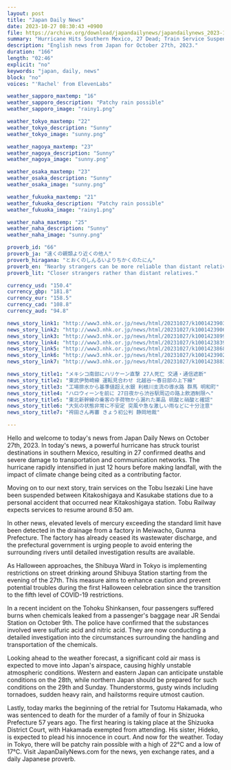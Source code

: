 ```yaml
---
layout: post
title: "Japan Daily News"
date: 2023-10-27 08:30:43 +0900
file: https://archive.org/download/japandailynews/japandailynews_2023-10-27.mp3
summary: "Hurricane Hits Southern Mexico, 27 Dead; Train Service Suspended on Tobu Isezaki Line, & more…"
description: "English news from Japan for October 27th, 2023."
duration: "166"
length: "02:46"
explicit: "no"
keywords: "japan, daily, news"
block: "no"
voices: "'Rachel' from ElevenLabs"

weather_sapporo_maxtemp: "16"
weather_sapporo_description: "Patchy rain possible"
weather_sapporo_image: "rainy1.png"

weather_tokyo_maxtemp: "22"
weather_tokyo_description: "Sunny"
weather_tokyo_image: "sunny.png"

weather_nagoya_maxtemp: "23"
weather_nagoya_description: "Sunny"
weather_nagoya_image: "sunny.png"

weather_osaka_maxtemp: "23"
weather_osaka_description: "Sunny"
weather_osaka_image: "sunny.png"

weather_fukuoka_maxtemp: "21"
weather_fukuoka_description: "Patchy rain possible"
weather_fukuoka_image: "rainy1.png"

weather_naha_maxtemp: "25"
weather_naha_description: "Sunny"
weather_naha_image: "sunny.png"

proverb_id: "66"
proverb_ja: "遠くの親類より近くの他人"
proverb_hiragana: "とおくのしんるいよりちかくのたにん"
proverb_en: "Nearby strangers can be more reliable than distant relatives."
proverb_lit: "Closer strangers rather than distant relatives."

currency_usd: "150.4"
currency_gbp: "181.8"
currency_eur: "158.5"
currency_cad: "108.8"
currency_aud: "94.8"

news_story_link1: "http://www3.nhk.or.jp/news/html/20231027/k10014239031000.html"
news_story_link2: "http://www3.nhk.or.jp/news/html/20231027/k10014239061000.html"
news_story_link3: "http://www3.nhk.or.jp/news/html/20231027/k10014238991000.html"
news_story_link4: "http://www3.nhk.or.jp/news/html/20231027/k10014238391000.html"
news_story_link5: "http://www3.nhk.or.jp/news/html/20231027/k10014238681000.html"
news_story_link6: "http://www3.nhk.or.jp/news/html/20231027/k10014239021000.html"
news_story_link7: "http://www3.nhk.or.jp/news/html/20231027/k10014238831000.html"

news_story_title1: "メキシコ南部にハリケーン直撃 27人死亡 交通・通信遮断"
news_story_title2: "東武伊勢崎線 運転見合わせ 北越谷～春日部の上下線"
news_story_title3: "工場排水から基準値超え水銀 利根川支流の導水路 群馬 明和町"
news_story_title4: "ハロウィーンを前に 27日夜から渋谷駅周辺の路上飲酒制限へ"
news_story_title5: "東北新幹線の乗客の手荷物から漏れた薬品 硫酸と硝酸と確認"
news_story_title6: "大気の状態非常に不安定 突風や急な激しい雨などに十分注意"
news_story_title7: "袴田さん再審 きょう初公判 静岡地裁"

---
```


Hello and welcome to today's news from Japan Daily News on October 27th, 2023. In today's news, a powerful hurricane has struck tourist destinations in southern Mexico, resulting in 27 confirmed deaths and severe damage to transportation and communication networks. The hurricane rapidly intensified in just 12 hours before making landfall, with the impact of climate change being cited as a contributing factor.

Moving on to our next story, train services on the Tobu Isezaki Line have been suspended between Kitakoshigaya and Kasukabe stations due to a personal accident that occurred near Kitakoshigaya station. Tobu Railway expects services to resume around 8:50 am.

In other news, elevated levels of mercury exceeding the standard limit have been detected in the drainage from a factory in Meiwacho, Gunma Prefecture. The factory has already ceased its wastewater discharge, and the prefectural government is urging people to avoid entering the surrounding rivers until detailed investigation results are available.

As Halloween approaches, the Shibuya Ward in Tokyo is implementing restrictions on street drinking around Shibuya Station starting from the evening of the 27th. This measure aims to enhance caution and prevent potential troubles during the first Halloween celebration since the transition to the fifth level of COVID-19 restrictions.

In a recent incident on the Tohoku Shinkansen, four passengers suffered burns when chemicals leaked from a passenger's baggage near JR Sendai Station on October 9th. The police have confirmed that the substances involved were sulfuric acid and nitric acid. They are now conducting a detailed investigation into the circumstances surrounding the handling and transportation of the chemicals.

Looking ahead to the weather forecast, a significant cold air mass is expected to move into Japan's airspace, causing highly unstable atmospheric conditions. Western and eastern Japan can anticipate unstable conditions on the 28th, while northern Japan should be prepared for such conditions on the 29th and Sunday. Thunderstorms, gusty winds including tornadoes, sudden heavy rain, and hailstorms require utmost caution.

Lastly, today marks the beginning of the retrial for Tsutomu Hakamada, who was sentenced to death for the murder of a family of four in Shizuoka Prefecture 57 years ago. The first hearing is taking place at the Shizuoka District Court, with Hakamada exempted from attending. His sister, Hideko, is expected to plead his innocence in court. And now for the weather. Today in Tokyo, there will be patchy rain possible with a high of 22°C and a low of 17°C.  Visit JapanDailyNews.com for the news, yen exchange rates, and a daily Japanese proverb.
